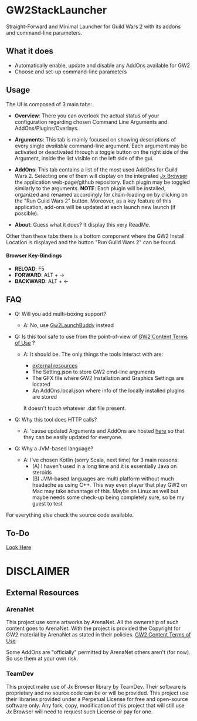 # GW2StackLauncher

Straight-Forward and Minimal Launcher for Guild Wars 2 with its addons and command-line parameters.

## What it does

* Automatically enable, update and disable any AddOns available for GW2
* Choose and set-up command-line parameters

## Usage

The UI is composed of 3 main tabs:

* **Overview**: There you can overlook the actual status of your configuration 
regarding chosen Command Line Arguments and AddOns/Plugins/Overlays.

* **Arguments**: This tab is mainly focused on showing descriptions of every single *available* 
command-line argument. Each argument may be activated or deactivated through a toggle button 
on the right side of the Argument, inside the list visible on the left side of the gui.

* **AddOns**: This tab contains a list of the most used AddOns for Guild Wars 2. 
Selecting one of them will display on the integrated [Jx Browser](https://www.teamdev.com/jxbrowser) 
the application web-page/github repository. Each plugin may be toggled similarly to the arguments.
**NOTE**: Each plugin will be installed, organized and renamed accordingly for chain-loading on by 
clicking on the "Run Guild Wars 2" button. Moreover, as a key feature of this application, 
add-ons will be updated at each launch new launch (if possible).

* **About**: Guess what it does? It display this very ReadMe. 

Other than these tabs there is a bottom component where the GW2 Install Location is displayed 
and the button "Run Guild Wars 2" can be found.

#### Browser Key-Bindings

* **RELOAD**:       F5
* **FORWARD**:      ALT + →
* **BACKWARD**:     ALT + ←

## FAQ

* Q: Will you add multi-boxing support? 
    * A: No, use [Gw2LaunchBuddy](https://github.com/TheCheatsrichter/Gw2_Launchbuddy) instead

* Q: Is this tool safe to use from the point-of-view of 
[GW2 Content Terms of Use](https://www.guildwars2.com/en/legal/guild-wars-2-content-terms-of-use/) ?
    * A: It should be. The only things the tools interact with are:
        * [external resources](https://github.com/XanderC94/GW2SLResources)
        * The Setting.json to store GW2 cmd-line arguments
        * The GFX file where GW2 Installation and Graphics Settings are located
        * An AddOns.local.json where info of the locally installed plugins are stored
        
        It doesn't touch whatever .dat file present.

* Q: Why this tool does HTTP calls?
    * A: 'cause updated Arguments and AddOns are hosted [here](https://github.com/XanderC94/GW2SLResources)
    so that they can be easily updated for everyone.

* Q: Why a JVM-based language?
    * A: I've chosen Kotlin (sorry Scala, next time) for 3 main reasons: 
        * (A) I haven't used in a long time and it is essentially Java on steroids
        * (B) JVM-based languages are multi platform without much headache as using C++.
        This way even player that play GW2 on Mac may take advantage of this. 
        Maybe on Linux as well but maybe needs some check-up being completely sure, so be my guest to test

For everything else check the source code available.

## To-Do

[Look Here](https://trello.com/b/wTMttZAN/gw2stacklauncher)

# DISCLAIMER

## External Resources

### ArenaNet

This project use some artworks by ArenaNet. All the ownership of such content goes to ArenaNet. 
With the project is provided the Copyright for GW2 material by ArenaNet as stated in their policies.
[GW2 Content Terms of Use](https://www.guildwars2.com/en/legal/guild-wars-2-content-terms-of-use/)

Some AddOns are "officially" permitted by ArenaNet others aren't (for now). So use them at your own risk. 

### TeamDev

This project make use of Jx Browser library by TeamDev. Their software is proprietary and no source code can be or will be provided.
This project use their libraries provided under a Perpetual License for free and open-source software only. 
Any fork, copy, modification of this project that will still use Jx Browser will need to request such License or pay for one.